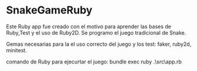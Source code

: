 # SnakeGameRuby

Este Ruby app fue creado con el motivo para aprender las bases de Ruby,Test y el uso de Ruby2D. Se programo el juego tradicional de Snake.

Gemas necesarias para la el uso correcto del juego y los test: faker, ruby2d, minitest.

comando de Ruby para ejecurtar el juego: bundle exec ruby .\src\app.rb
